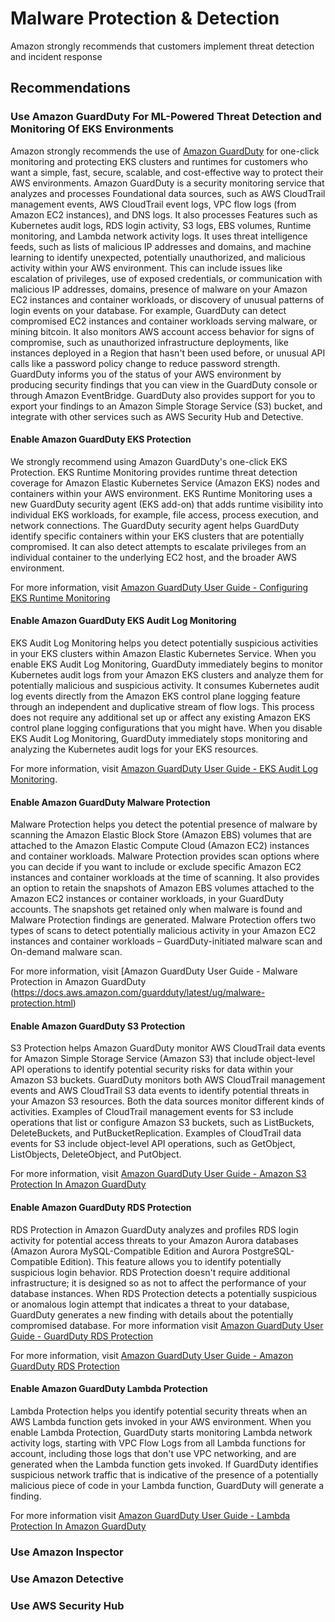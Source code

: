 # Malware Protection & Detection 
Amazon strongly recommends that customers implement threat detection and incident response


## Recommendations

### Use Amazon GuardDuty For ML-Powered Threat Detection and Monitoring Of EKS Environments
Amazon strongly recommends the use of [Amazon GuardDuty](https://docs.aws.amazon.com/guardduty/) for one-click monitoring and protecting EKS clusters and runtimes for customers who want a simple, fast, secure, scalable, and cost-effective way to protect their AWS environments. Amazon GuardDuty is a security monitoring service that analyzes and processes Foundational data sources, such as AWS CloudTrail management events, AWS CloudTrail event logs, VPC flow logs (from Amazon EC2 instances), and DNS logs. It also processes Features such as Kubernetes audit logs, RDS login activity, S3 logs, EBS volumes, Runtime monitoring, and Lambda network activity logs. It uses threat intelligence feeds, such as lists of malicious IP addresses and domains, and machine learning to identify unexpected, potentially unauthorized, and malicious activity within your AWS environment. This can include issues like escalation of privileges, use of exposed credentials, or communication with malicious IP addresses, domains, presence of malware on your Amazon EC2 instances and container workloads, or discovery of unusual patterns of login events on your database. For example, GuardDuty can detect compromised EC2 instances and container workloads serving malware, or mining bitcoin. It also monitors AWS account access behavior for signs of compromise, such as unauthorized infrastructure deployments, like instances deployed in a Region that hasn't been used before, or unusual API calls like a password policy change to reduce password strength. GuardDuty informs you of the status of your AWS environment by producing security findings that you can view in the GuardDuty console or through Amazon EventBridge. GuardDuty also provides support for you to export your findings to an Amazon Simple Storage Service (S3) bucket, and integrate with other services such as AWS Security Hub and Detective.

#### Enable Amazon GuardDuty EKS Protection
We strongly recommend using Amazon GuardDuty's one-click EKS Protection. EKS Runtime Monitoring provides runtime threat detection coverage for Amazon Elastic Kubernetes Service (Amazon EKS) nodes and containers within your AWS environment. EKS Runtime Monitoring uses a new GuardDuty security agent (EKS add-on) that adds runtime visibility into individual EKS workloads, for example, file access, process execution, and network connections. The GuardDuty security agent helps GuardDuty identify specific containers within your EKS clusters that are potentially compromised. It can also detect attempts to escalate privileges from an individual container to the underlying EC2 host, and the broader AWS environment. 

For more information, visit [Amazon GuardDuty User Guide - Configuring EKS Runtime Monitoring](https://docs.aws.amazon.com/guardduty/latest/ug/eks-protection-configuration.html)

#### Enable Amazon GuardDuty EKS Audit Log Monitoring
EKS Audit Log Monitoring helps you detect potentially suspicious activities in your EKS clusters within Amazon Elastic Kubernetes Service. When you enable EKS Audit Log Monitoring, GuardDuty immediately begins to monitor Kubernetes audit logs from your Amazon EKS clusters and analyze them for potentially malicious and suspicious activity. It consumes Kubernetes audit log events directly from the Amazon EKS control plane logging feature through an independent and duplicative stream of flow logs. This process does not require any additional set up or affect any existing Amazon EKS control plane logging configurations that you might have. When you disable EKS Audit Log Monitoring, GuardDuty immediately stops monitoring and analyzing the Kubernetes audit logs for your EKS resources. 

For more information, visit [Amazon GuardDuty User Guide - EKS Audit Log Monitoring](https://docs.aws.amazon.com/guardduty/latest/ug/guardduty-eks-audit-log-monitoring.html). 

#### Enable Amazon GuardDuty Malware Protection 
Malware Protection helps you detect the potential presence of malware by scanning the Amazon Elastic Block Store (Amazon EBS) volumes that are attached to the Amazon Elastic Compute Cloud (Amazon EC2) instances and container workloads. Malware Protection provides scan options where you can decide if you want to include or exclude specific Amazon EC2 instances and container workloads at the time of scanning. It also provides an option to retain the snapshots of Amazon EBS volumes attached to the Amazon EC2 instances or container workloads, in your GuardDuty accounts. The snapshots get retained only when malware is found and Malware Protection findings are generated. Malware Protection offers two types of scans to detect potentially malicious activity in your Amazon EC2 instances and container workloads – GuardDuty-initiated malware scan and On-demand malware scan. 

For more information, visit [Amazon GuardDuty User Guide - Malware Protection in Amazon GuardDuty (https://docs.aws.amazon.com/guardduty/latest/ug/malware-protection.html)

#### Enable Amazon GuardDuty S3 Protection
S3 Protection helps Amazon GuardDuty monitor AWS CloudTrail data events for Amazon Simple Storage Service (Amazon S3) that include object-level API operations to identify potential security risks for data within your Amazon S3 buckets. GuardDuty monitors both AWS CloudTrail management events and AWS CloudTrail S3 data events to identify potential threats in your Amazon S3 resources. Both the data sources monitor different kinds of activities. Examples of CloudTrail management events for S3 include operations that list or configure Amazon S3 buckets, such as ListBuckets, DeleteBuckets, and PutBucketReplication. Examples of CloudTrail data events for S3 include object-level API operations, such as GetObject, ListObjects, DeleteObject, and PutObject.

For more information, visit [Amazon GuardDuty User Guide - Amazon S3 Protection In Amazon GuardDuty](https://docs.aws.amazon.com/guardduty/latest/ug/s3-protection.html)

#### Enable Amazon GuardDuty RDS Protection
RDS Protection in Amazon GuardDuty analyzes and profiles RDS login activity for potential access threats to your Amazon Aurora databases (Amazon Aurora MySQL-Compatible Edition and Aurora PostgreSQL-Compatible Edition). This feature allows you to identify potentially suspicious login behavior. RDS Protection doesn't require additional infrastructure; it is designed so as not to affect the performance of your database instances. When RDS Protection detects a potentially suspicious or anomalous login attempt that indicates a threat to your database, GuardDuty generates a new finding with details about the potentially compromised database. For more information visit [Amazon GuardDuty User Guide - GuardDuty RDS Protection](https://docs.aws.amazon.com/guardduty/latest/ug/rds-protection.html)

For more information, visit [Amazon GuardDuty User Guide - Amazon GuardDuty RDS Protection](https://docs.aws.amazon.com/guardduty/latest/ug/malware-protection.html)

#### Enable Amazon GuardDuty Lambda Protection
Lambda Protection helps you identify potential security threats when an AWS Lambda function gets invoked in your AWS environment. When you enable Lambda Protection, GuardDuty starts monitoring Lambda network activity logs, starting with VPC Flow Logs from all Lambda functions for account, including those logs that don't use VPC networking, and are generated when the Lambda function gets invoked. If GuardDuty identifies suspicious network traffic that is indicative of the presence of a potentially malicious piece of code in your Lambda function, GuardDuty will generate a finding.

For more information visit [Amazon GuardDuty User Guide - Lambda Protection In Amazon GuardDuty](https://docs.aws.amazon.com/guardduty/latest/ug/lambda-protection.html)

### Use Amazon Inspector

### Use Amazon Detective

### Use AWS Security Hub
